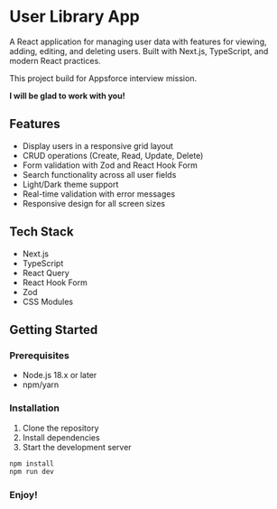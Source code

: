 # User Library App

A React application for managing user data with features for viewing, adding, editing, and deleting users. Built with Next.js, TypeScript, and modern React practices.

This project build for Appsforce interview mission.

**I will be glad to work with you!**

## Features

- Display users in a responsive grid layout
- CRUD operations (Create, Read, Update, Delete)
- Form validation with Zod and React Hook Form
- Search functionality across all user fields
- Light/Dark theme support
- Real-time validation with error messages
- Responsive design for all screen sizes

## Tech Stack

- Next.js
- TypeScript
- React Query
- React Hook Form
- Zod
- CSS Modules

## Getting Started

### Prerequisites

- Node.js 18.x or later
- npm/yarn

### Installation

1. Clone the repository
2. Install dependencies
3. Start the development server

```bash
npm install
npm run dev
```

### Enjoy!
